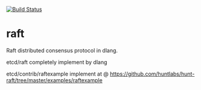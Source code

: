 [![Build Status](https://travis-ci.org/huntlabs/hunt-raft.svg?branch=master)](https://travis-ci.org/huntlabs/hunt-raft)

# raft
Raft distributed consensus protocol in dlang.

etcd/raft completely implement by dlang 

etcd/contrib/raftexample implement at @ https://github.com/huntlabs/hunt-raft/tree/master/examples/raftexample
